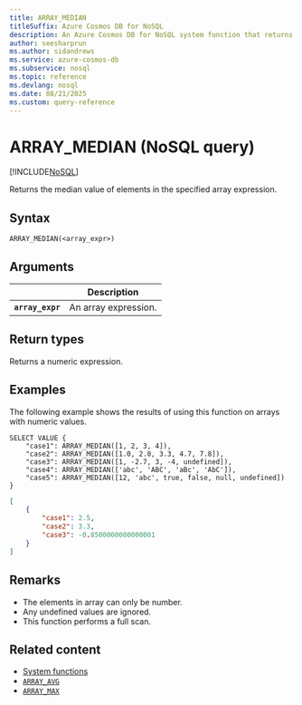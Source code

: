 ```yaml
---
title: ARRAY_MEDIAN
titleSuffix: Azure Cosmos DB for NoSQL
description: An Azure Cosmos DB for NoSQL system function that returns the median value of elements in the specified array expression.
author: seesharprun
ms.author: sidandrews
ms.service: azure-cosmos-db
ms.subservice: nosql
ms.topic: reference
ms.devlang: nosql
ms.date: 08/21/2025
ms.custom: query-reference
---
```


# ARRAY_MEDIAN (NoSQL query)

[!INCLUDE[NoSQL](../../includes/appliesto-nosql.md)]

Returns the median value of elements in the specified array expression.

## Syntax

```nosql
ARRAY_MEDIAN(<array_expr>)  
```  

## Arguments

| | Description |
| --- | --- |
| **`array_expr`** | An array expression. |

## Return types

Returns a numeric expression.

## Examples

The following example shows the results of using this function on arrays with numeric values.

```nosql
SELECT VALUE {
    "case1": ARRAY_MEDIAN([1, 2, 3, 4]),
    "case2": ARRAY_MEDIAN([1.0, 2.0, 3.3, 4.7, 7.8]),
    "case3": ARRAY_MEDIAN([1, -2.7, 3, -4, undefined]),
    "case4": ARRAY_MEDIAN(['abc', 'ABC', 'aBc', 'AbC']),
    "case5": ARRAY_MEDIAN([12, 'abc', true, false, null, undefined])
}
```

```json
[
    {
        "case1": 2.5,
        "case2": 3.3,
        "case3": -0.8500000000000001
    }
]
```

## Remarks

- The elements in array can only be number.
- Any undefined values are ignored.
- This function performs a full scan.

## Related content

- [System functions](system-functions.yml)
- [`ARRAY_AVG`](array-avg.md)
- [`ARRAY_MAX`](array-max.md)
